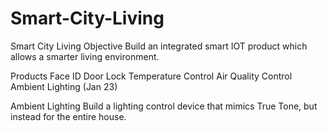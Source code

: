 # Smart-City-Living

Smart City Living
Objective
Build an integrated smart IOT product which allows a smarter living environment.  

Products
Face ID Door Lock
Temperature Control
Air Quality Control
Ambient Lighting (Jan 23)
 

Ambient Lighting
Build a lighting control device that mimics True Tone, but instead for the entire house. 
